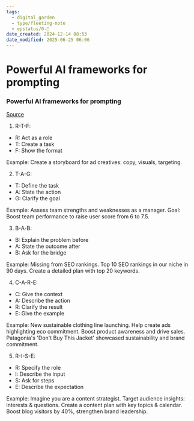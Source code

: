 ```yaml
---
tags:
  - digital_garden
  - type/fleeting-note
  - epstatus/0-🌰
date_created: 2024-12-14 08:53
date_modified: 2025-06-25 06:06
---
```

# Powerful AI frameworks for prompting

### Powerful AI frameworks for prompting

[Source](https://www.linkedin.com/posts/the-thomas-meyer_dont-write-bad-prompts-these-frameworks-activity-7272879496964288512-SGzD?utm_source=share&utm_medium=member_desktop)

1. R-T-F:  
  
- R: Act as a role  
- T: Create a task  
- F: Show the format  
  
Example: Create a storyboard for ad creatives: copy, visuals, targeting.  

2. T-A-G:  
  
- T: Define the task  
- A: State the action  
- G: Clarify the goal  
  
Example: Assess team strengths and weaknesses as a manager. Goal: Boost team performance to raise user score from 6 to 7.5.  

3. B-A-B:  
  
- B: Explain the problem before  
- A: State the outcome after  
- B: Ask for the bridge  
  
Example: Missing from SEO rankings. Top 10 SEO rankings in our niche in 90 days. Create a detailed plan with top 20 keywords.  

4. C-A-R-E:  
  
- C: Give the context  
- A: Describe the action  
- R: Clarify the result  
- E: Give the example  
  
Example: New sustainable clothing line launching. Help create ads highlighting eco commitment. Boost product awareness and drive sales. Patagonia's 'Don't Buy This Jacket' showcased sustainability and brand commitment.  

5. R-I-S-E:  
  
- R: Specify the role  
- I: Describe the input  
- S: Ask for steps  
- E: Describe the expectation  
  
Example: Imagine you are a content strategist. Target audience insights: interests & questions. Create a content plan with key topics & calendar. Boost blog visitors by 40%, strengthen brand leadership.